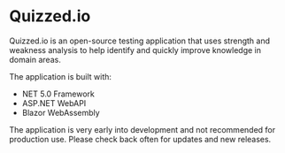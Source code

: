 # Quizzed.io
Quizzed.io is an open-source testing application that uses strength and weakness analysis to
help identify and quickly improve knowledge in domain areas.

The application is built with:


- NET 5.0 Framework
- ASP.NET WebAPI
- Blazor WebAssembly

The application is very early into development and not recommended for production use.
Please check back often for updates and new releases.
